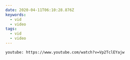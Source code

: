 ```yaml
---
date: 2020-04-11T06:10:28.876Z
keywords:
  - vid
  - video
tags:
  - vid
  - video
---
```

`youtube: https://www.youtube.com/watch?v=Vp2TclEYajw`